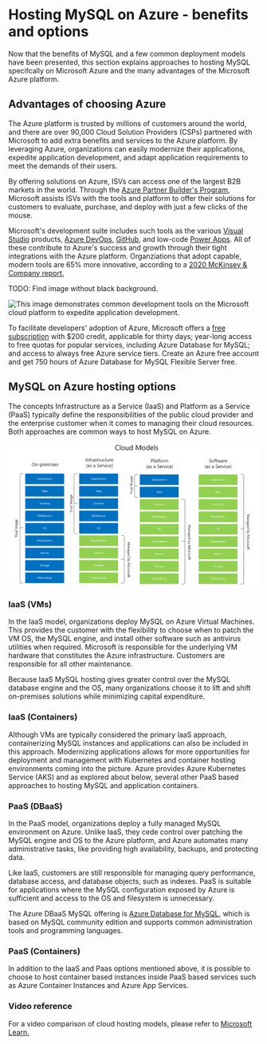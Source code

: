 # Hosting MySQL on Azure - benefits and options

Now that the benefits of MySQL and a few common deployment models have been presented, this section explains approaches to hosting MySQL specifcally on Microsoft Azure and the many advantages of the Microsoft Azure platform.

## Advantages of choosing Azure

The Azure platform is trusted by millions of customers around the world, and there are over 90,000 Cloud Solution Providers (CSPs) partnered with Microsoft to add extra benefits and services to the Azure platform. By leveraging Azure, organizations can easily modernize their applications, expedite application development, and adapt application requirements to meet the demands of their users.

By offering solutions on Azure, ISVs can access one of the largest B2B markets in the world. Through the [Azure Partner Builder's Program](https://partner.microsoft.com/marketing/azure-isv-technology-partners), Microsoft assists ISVs with the tools and platform to offer their solutions for customers to evaluate, purchase, and deploy with just a few clicks of the mouse.

Microsoft's development suite includes such tools as the various [Visual Studio](https://visualstudio.microsoft.com/) products, [Azure DevOps](https://dev.azure.com/), [GitHub](https://github.com/), and low-code [Power Apps](https://powerapps.microsoft.com/). All of these contribute to Azure's success and growth through their tight integrations with the Azure platform. Organziations that adopt capable, modern tools are 65% more innovative, according to a [2020 McKinsey & Company report.](https://azure.microsoft.com/mediahandler/files/resourcefiles/developer-velocity-how-software-excellence-fuels-business-performance/Developer-Velocity-How-software-excellence-fuels-business-performance-v4.pdf)

TODO: Find image without black background.

![This image demonstrates common development tools on the Microsoft cloud platform to expedite application development.](media/ISV-Tech-Builders-tools.png "Microsoft cloud tooling")

To facilitate developers' adoption of Azure, Microsoft offers a [free subscription](https://azure.microsoft.com/free/search/) with $200 credit, applicable for thirty days; year-long access to free quotas for popular services, including Azure Database for MySQL; and access to always free Azure service tiers. Create an Azure free account and get 750 hours of Azure Database for MySQL Flexible Server free.

## MySQL on Azure hosting options

The concepts Infrastructure as a Service (IaaS) and Platform as a Service (PaaS) typically define the responsibilities of the public cloud provider and the enterprise customer when it comes to managing their cloud resources. Both approaches are common ways to host MySQL on Azure.

![This diagram shows the cloud adoption strategy.](media/cloud-adoption-strategies.png "Cloud adoption strategy")

### IaaS (VMs)

In the IaaS model, organizations deploy MySQL on Azure Virtual Machines. This provides the customer with the flexibility to choose when to patch the VM OS, the MySQL engine, and install other software such as antivirus utilities when required. Microsoft is responsible for the underlying VM hardware that constitutes the Azure infrastructure. Customers are responsible for all other maintenance.

Because IaaS MySQL hosting gives greater control over the MySQL database engine and the OS, many organizations choose it to lift and shift on-premises solutions while minimizing capital expenditure.

### IaaS (Containers)

Although VMs are typically considered the primary IaaS approach, containerizing MySQL instances and applications can also be included in this approach.  Modernizing applications allows for more opportunities for deployment and management with Kubernetes and container hosting environments coming into the picture.  Azure provides Azure Kubernetes Service (AKS) and as explored about below, several other PaaS based approaches to hosting MySQL and application containers.

### PaaS (DBaaS)

In the PaaS model, organizations deploy a fully managed MySQL environment on Azure. Unlike IaaS, they cede control over patching the MySQL engine and OS to the Azure platform, and Azure automates many administrative tasks, like providing high availability, backups, and protecting data.

Like IaaS, customers are still responsible for managing query performance, database access, and database objects, such as indexes. PaaS is suitable for applications where the MySQL configuration exposed by Azure is sufficient and access to the OS and filesystem is unnecessary.

The Azure DBaaS MySQL offering is [Azure Database for MySQL](https://azure.microsoft.com/services/mysql/#features), which is based on MySQL community edition and supports common administration tools and programming languages.

### PaaS (Containers)

In addition to the IaaS and Paas options mentioned above, it is possible to choose to host container based instances inside PaaS based services such as Azure Container Instances and Azure App Services.

### Video reference

For a video comparison of cloud hosting models, please refer to [Microsoft Learn.](https://docs.microsoft.com/learn/modules/cmu-cloud-computing-overview/4-building-blocks)
